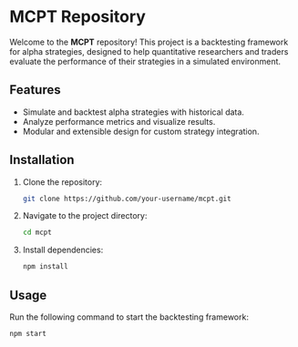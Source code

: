 # MCPT Repository

Welcome to the **MCPT** repository! This project is a backtesting framework for alpha strategies, designed to help quantitative researchers and traders evaluate the performance of their strategies in a simulated environment.

## Features

- Simulate and backtest alpha strategies with historical data.
- Analyze performance metrics and visualize results.
- Modular and extensible design for custom strategy integration.

## Installation

1. Clone the repository:
    ```bash
    git clone https://github.com/your-username/mcpt.git
    ```
2. Navigate to the project directory:
    ```bash
    cd mcpt
    ```
3. Install dependencies:
    ```bash
    npm install
    ```

## Usage

Run the following command to start the backtesting framework:
```bash
npm start
```
